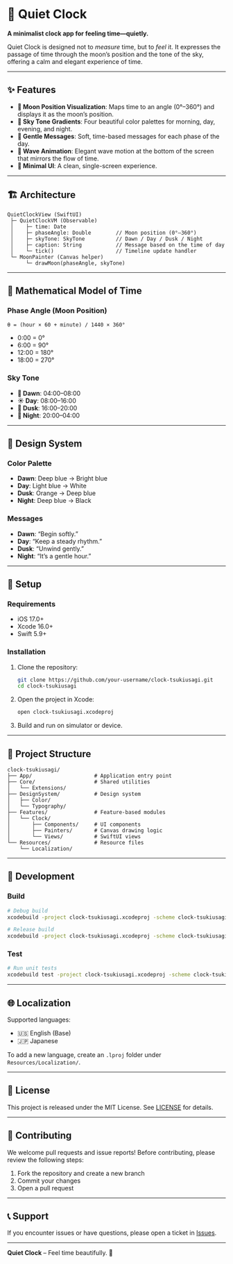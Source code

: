 # 🌙 Quiet Clock

**A minimalist clock app for feeling time—quietly.**

Quiet Clock is designed not to *measure* time, but to *feel* it.
It expresses the passage of time through the moon’s position and the tone of the sky, offering a calm and elegant experience of time.

---

## ✨ Features

* **🌙 Moon Position Visualization**: Maps time to an angle (0°–360°) and displays it as the moon’s position.
* **🎨 Sky Tone Gradients**: Four beautiful color palettes for morning, day, evening, and night.
* **💭 Gentle Messages**: Soft, time-based messages for each phase of the day.
* **🌊 Wave Animation**: Elegant wave motion at the bottom of the screen that mirrors the flow of time.
* **📱 Minimal UI**: A clean, single-screen experience.

---

## 🏗️ Architecture

```
QuietClockView (SwiftUI)
 ├─ QuietClockVM (Observable)
 │    ├─ time: Date
 │    ├─ phaseAngle: Double        // Moon position (0°–360°)
 │    ├─ skyTone: SkyTone          // Dawn / Day / Dusk / Night
 │    ├─ caption: String           // Message based on the time of day
 │    └─ tick()                    // Timeline update handler
 └─ MoonPainter (Canvas helper)
      └─ drawMoon(phaseAngle, skyTone)
```

---

## 🧮 Mathematical Model of Time

### Phase Angle (Moon Position)

```
θ = (hour × 60 + minute) / 1440 × 360°
```

* 0:00 = 0°
* 6:00 = 90°
* 12:00 = 180°
* 18:00 = 270°

### Sky Tone

* **🌅 Dawn**: 04:00–08:00
* **☀️ Day**: 08:00–16:00
* **🌆 Dusk**: 16:00–20:00
* **🌙 Night**: 20:00–04:00

---

## 🎨 Design System

### Color Palette

* **Dawn**: Deep blue → Bright blue
* **Day**: Light blue → White
* **Dusk**: Orange → Deep blue
* **Night**: Deep blue → Black

### Messages

* **Dawn**: “Begin softly.”
* **Day**: “Keep a steady rhythm.”
* **Dusk**: “Unwind gently.”
* **Night**: “It’s a gentle hour.”

---

## 🚀 Setup

### Requirements

* iOS 17.0+
* Xcode 16.0+
* Swift 5.9+

### Installation

1. Clone the repository:

   ```bash
   git clone https://github.com/your-username/clock-tsukiusagi.git
   cd clock-tsukiusagi
   ```
2. Open the project in Xcode:

   ```bash
   open clock-tsukiusagi.xcodeproj
   ```
3. Build and run on simulator or device.

---

## 📁 Project Structure

```
clock-tsukiusagi/
├── App/                    # Application entry point
├── Core/                   # Shared utilities
│   └── Extensions/
├── DesignSystem/           # Design system
│   ├── Color/
│   └── Typography/
├── Features/               # Feature-based modules
│   └── Clock/
│       ├── Components/     # UI components
│       ├── Painters/       # Canvas drawing logic
│       └── Views/          # SwiftUI views
└── Resources/              # Resource files
    └── Localization/
```

---

## 🔧 Development

### Build

```bash
# Debug build
xcodebuild -project clock-tsukiusagi.xcodeproj -scheme clock-tsukiusagi -configuration Debug

# Release build
xcodebuild -project clock-tsukiusagi.xcodeproj -scheme clock-tsukiusagi -configuration Release
```

### Test

```bash
# Run unit tests
xcodebuild test -project clock-tsukiusagi.xcodeproj -scheme clock-tsukiusagi
```

---

## 🌐 Localization

Supported languages:

* 🇺🇸 English (Base)
* 🇯🇵 Japanese

To add a new language, create an `.lproj` folder under `Resources/Localization/`.

---

## 📝 License

This project is released under the MIT License.
See [LICENSE](LICENSE) for details.

---

## 🤝 Contributing

We welcome pull requests and issue reports!
Before contributing, please review the following steps:

1. Fork the repository and create a new branch
2. Commit your changes
3. Open a pull request

---

## 📞 Support

If you encounter issues or have questions, please open a ticket in
[Issues](https://github.com/your-username/clock-tsukiusagi/issues).

---

**Quiet Clock** – Feel time beautifully. 🌙
